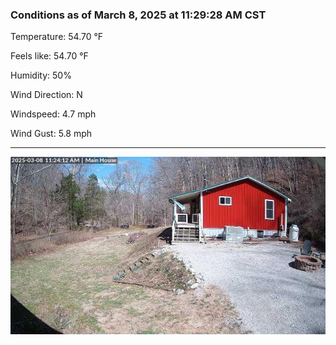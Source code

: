 ### Conditions as of March 8, 2025 at 11:29:28 AM CST 

Temperature: 54.70 &deg;F

Feels like: 54.70 &deg;F

Humidity: 50%

Wind Direction: N

Windspeed: 4.7 mph

Wind Gust: 5.8 mph

---

<img src="./images/latest.jpeg"/>

